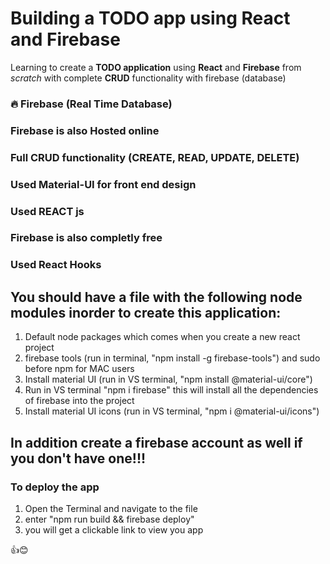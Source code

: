 # Building a TODO app using React and Firebase
 
Learning to create a **TODO application** using **React** and **Firebase** from *scratch* with complete **CRUD** functionality with firebase (database)

### 🔥 Firebase (Real Time Database)
### Firebase is also Hosted online
### Full CRUD functionality (CREATE, READ, UPDATE, DELETE)
### Used Material-UI for front end design
### Used REACT js
### Firebase is also completly free
### Used React Hooks

## You should have a file with the following node modules inorder to create this application:

1. Default node packages which comes when you create a new react project
2. firebase tools (run in terminal, "npm install -g firebase-tools") and sudo before npm for MAC users
3. Install material UI (run in VS terminal, "npm install @material-ui/core")
4. Run in VS terminal "npm i firebase" this will install all the dependencies of firebase into the project
5. Install material UI icons (run in VS terminal, "npm i @material-ui/icons")

## In addition create a firebase account as well if you don't have one!!!


### To deploy the app
 1. Open the Terminal and navigate to the file
 2. enter "npm run build && firebase deploy"
 3. you will get a clickable link to view you app

👍😊
